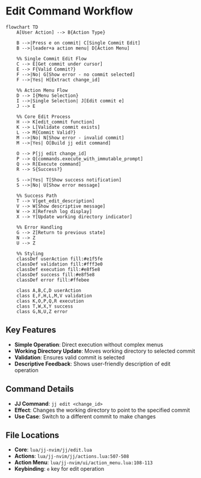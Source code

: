 # Edit Command Workflow

```mermaid
flowchart TD
    A[User Action] --> B{Action Type}
    
    B -->|Press e on commit| C[Single Commit Edit]
    B -->|leader+a action menu| D[Action Menu]
    
    %% Single Commit Edit Flow
    C --> E[Get commit under cursor]
    E --> F{Valid Commit?}
    F -->|No| G[Show error - no commit selected]
    F -->|Yes| H[Extract change_id]
    
    %% Action Menu Flow
    D --> I{Menu Selection}
    I -->|Single Selection| J[Edit commit e]
    J --> E
    
    %% Core Edit Process
    H --> K[edit_commit function]
    K --> L[Validate commit exists]
    L --> M{Commit Valid?}
    M -->|No| N[Show error - invalid commit]
    M -->|Yes| O[Build jj edit command]
    
    O --> P[jj edit change_id]
    P --> Q[commands.execute_with_immutable_prompt]
    Q --> R[Execute command]
    R --> S{Success?}
    
    S -->|Yes| T[Show success notification]
    S -->|No| U[Show error message]
    
    %% Success Path
    T --> V[get_edit_description]
    V --> W[Show descriptive message]
    W --> X[Refresh log display]
    X --> Y[Update working directory indicator]
    
    %% Error Handling
    G --> Z[Return to previous state]
    N --> Z
    U --> Z
    
    %% Styling
    classDef userAction fill:#e1f5fe
    classDef validation fill:#fff3e0
    classDef execution fill:#e8f5e8
    classDef success fill:#e8f5e8
    classDef error fill:#ffebee
    
    class A,B,C,D userAction
    class E,F,H,L,M,V validation
    class K,O,P,Q,R execution
    class T,W,X,Y success
    class G,N,U,Z error
```

## Key Features

- **Simple Operation**: Direct execution without complex menus
- **Working Directory Update**: Moves working directory to selected commit
- **Validation**: Ensures valid commit is selected
- **Descriptive Feedback**: Shows user-friendly description of edit operation

## Command Details

- **JJ Command**: `jj edit <change_id>`
- **Effect**: Changes the working directory to point to the specified commit
- **Use Case**: Switch to a different commit to make changes

## File Locations

- **Core**: `lua/jj-nvim/jj/edit.lua`
- **Actions**: `lua/jj-nvim/jj/actions.lua:507-508`
- **Action Menu**: `lua/jj-nvim/ui/action_menu.lua:108-113`
- **Keybinding**: `e` key for edit operation